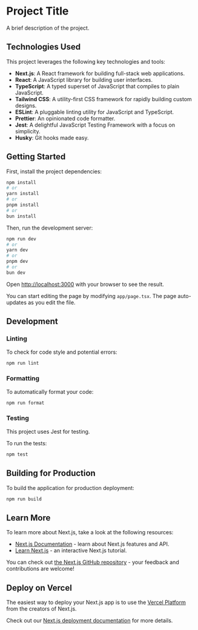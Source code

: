 # Project Title

A brief description of the project.

## Technologies Used

This project leverages the following key technologies and tools:

*   **Next.js**: A React framework for building full-stack web applications.
*   **React**: A JavaScript library for building user interfaces.
*   **TypeScript**: A typed superset of JavaScript that compiles to plain JavaScript.
*   **Tailwind CSS**: A utility-first CSS framework for rapidly building custom designs.
*   **ESLint**: A pluggable linting utility for JavaScript and TypeScript.
*   **Prettier**: An opinionated code formatter.
*   **Jest**: A delightful JavaScript Testing Framework with a focus on simplicity.
*   **Husky**: Git hooks made easy.

## Getting Started

First, install the project dependencies:

```bash
npm install
# or
yarn install
# or
pnpm install
# or
bun install
```

Then, run the development server:

```bash
npm run dev
# or
yarn dev
# or
pnpm dev
# or
bun dev
```

Open [http://localhost:3000](http://localhost:3000) with your browser to see the result.

You can start editing the page by modifying `app/page.tsx`. The page auto-updates as you edit the file.

## Development

### Linting

To check for code style and potential errors:

```bash
npm run lint
```

### Formatting

To automatically format your code:

```bash
npm run format
```

### Testing

This project uses Jest for testing.

To run the tests:

```bash
npm test
```

## Building for Production

To build the application for production deployment:

```bash
npm run build
```

## Learn More

To learn more about Next.js, take a look at the following resources:

- [Next.js Documentation](https://nextjs.org/docs) - learn about Next.js features and API.
- [Learn Next.js](https://nextjs.org/learn) - an interactive Next.js tutorial.

You can check out [the Next.js GitHub repository](https://github.com/vercel/next.js) - your feedback and contributions are welcome!

## Deploy on Vercel

The easiest way to deploy your Next.js app is to use the [Vercel Platform](https://vercel.com/new?utm_medium=default-template&filter=next.js&utm_source=create-next-app&utm_campaign=create-next-app-readme) from the creators of Next.js.

Check out our [Next.js deployment documentation](https://nextjs.org/docs/app/building-your-application/deploying) for more details.
